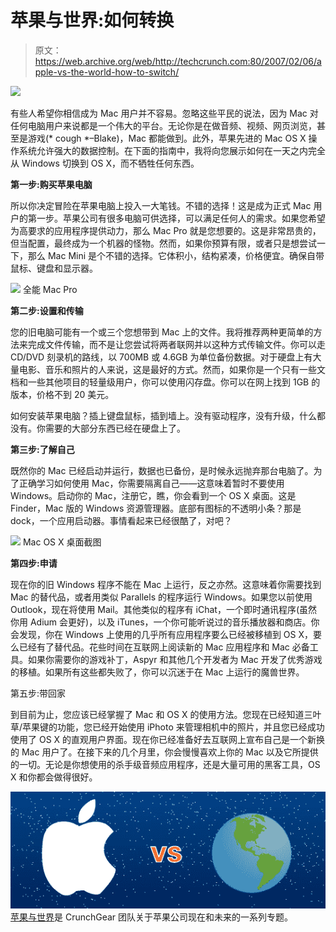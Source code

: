 # 苹果与世界:如何转换

> 原文：<https://web.archive.org/web/http://techcrunch.com:80/2007/02/06/apple-vs-the-world-how-to-switch/>

![](img/ac14df5d5da7fabc6d091501cdad9910.png)

有些人希望你相信成为 Mac 用户并不容易。忽略这些平民的说法，因为 Mac 对任何电脑用户来说都是一个伟大的平台。无论你是在做音频、视频、网页浏览，甚至是游戏(* cough *–Blake)，Mac 都能做到。此外，苹果先进的 Mac OS X 操作系统允许强大的数据控制。在下面的指南中，我将向您展示如何在一天之内完全从 Windows 切换到 OS X，而不牺牲任何东西。

**第一步:购买苹果电脑**

所以你决定冒险在苹果电脑上投入一大笔钱。不错的选择！这是成为正式 Mac 用户的第一步。苹果公司有很多电脑可供选择，可以满足任何人的需求。如果您希望为高要求的应用程序提供动力，那么 Mac Pro 就是您想要的。这是非常昂贵的，但当配置，最终成为一个机器的怪物。然而，如果你预算有限，或者只是想尝试一下，那么 Mac Mini 是个不错的选择。它体积小，结构紧凑，价格便宜。确保自带鼠标、键盘和显示器。

![](img/b3f17b582bc18d4c2ef59b79fcfe1d02.png)
全能 Mac Pro

**第二步:设置和传输**

您的旧电脑可能有一个或三个您想带到 Mac 上的文件。我将推荐两种更简单的方法来完成文件传输，而不是让您尝试将两者联网并以这种方式传输文件。你可以走 CD/DVD 刻录机的路线，以 700MB 或 4.6GB 为单位备份数据。对于硬盘上有大量电影、音乐和照片的人来说，这是最好的方式。然而，如果你是一个只有一些文档和一些其他项目的轻量级用户，你可以使用闪存盘。你可以在网上找到 1GB 的版本，价格不到 20 美元。

如何安装苹果电脑？插上键盘鼠标，插到墙上。没有驱动程序，没有升级，什么都没有。你需要的大部分东西已经在硬盘上了。

**第三步:了解自己**

既然你的 Mac 已经启动并运行，数据也已备份，是时候永远抛弃那台电脑了。为了正确学习如何使用 Mac，你需要隔离自己——这意味着暂时不要使用 Windows。启动你的 Mac，注册它，瞧，你会看到一个 OS X 桌面。这是 Finder，Mac 版的 Windows 资源管理器。底部有图标的不透明小条？那是 dock，一个应用启动器。事情看起来已经很酷了，对吧？

![](img/7d62da2f8b16aa4106afb131d31b1614.png)
Mac OS X 桌面截图

**第四步:申请**

现在你的旧 Windows 程序不能在 Mac 上运行，反之亦然。这意味着你需要找到 Mac 的替代品，或者用类似 Parallels 的程序运行 Windows。如果您以前使用 Outlook，现在将使用 Mail。其他类似的程序有 iChat，一个即时通讯程序(虽然你用 Adium 会更好)，以及 iTunes，一个你可能听说过的音乐播放器和商店。你会发现，你在 Windows 上使用的几乎所有应用程序要么已经被移植到 OS X，要么已经有了替代品。花些时间在互联网上阅读新的 Mac 应用程序和 Mac 必备工具。如果你需要你的游戏补丁，Aspyr 和其他几个开发者为 Mac 开发了优秀游戏的移植。如果所有这些都失败了，你可以沉迷于在 Mac 上运行的魔兽世界。

第五步:带回家

到目前为止，您应该已经掌握了 Mac 和 OS X 的使用方法。您现在已经知道三叶草/苹果键的功能，您已经开始使用 iPhoto 来管理相机中的照片，并且您已经成功使用了 OS X 的直观用户界面。现在你已经准备好去互联网上宣布自己是一个新换的 Mac 用户了。在接下来的几个月里，你会慢慢喜欢上你的 Mac 以及它所提供的一切。无论是你想使用的杀手级音频应用程序，还是大量可用的黑客工具，OS X 和你都会做得很好。

![](img/d6be91cb60884086a4ff027950e0067d.png)
[苹果与世界](https://web.archive.org/web/20130628172542/http://crunchgear.com/category/apple-vs-the-world/)是 CrunchGear 团队关于苹果公司现在和未来的一系列专题。
